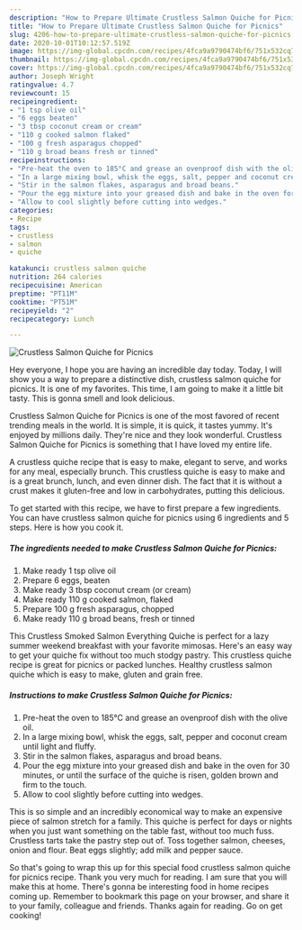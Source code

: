 ```yaml
---
description: "How to Prepare Ultimate Crustless Salmon Quiche for Picnics"
title: "How to Prepare Ultimate Crustless Salmon Quiche for Picnics"
slug: 4206-how-to-prepare-ultimate-crustless-salmon-quiche-for-picnics
date: 2020-10-01T10:12:57.519Z
image: https://img-global.cpcdn.com/recipes/4fca9a9790474bf6/751x532cq70/crustless-salmon-quiche-for-picnics-recipe-main-photo.jpg
thumbnail: https://img-global.cpcdn.com/recipes/4fca9a9790474bf6/751x532cq70/crustless-salmon-quiche-for-picnics-recipe-main-photo.jpg
cover: https://img-global.cpcdn.com/recipes/4fca9a9790474bf6/751x532cq70/crustless-salmon-quiche-for-picnics-recipe-main-photo.jpg
author: Joseph Wright
ratingvalue: 4.7
reviewcount: 15
recipeingredient:
- "1 tsp olive oil"
- "6 eggs beaten"
- "3 tbsp coconut cream or cream"
- "110 g cooked salmon flaked"
- "100 g fresh asparagus chopped"
- "110 g broad beans fresh or tinned"
recipeinstructions:
- "Pre-heat the oven to 185°C and grease an ovenproof dish with the olive oil."
- "In a large mixing bowl, whisk the eggs, salt, pepper and coconut cream until light and fluffy."
- "Stir in the salmon flakes, asparagus and broad beans."
- "Pour the egg mixture into your greased dish and bake in the oven for 30 minutes, or until the surface of the quiche is risen, golden brown and firm to the touch."
- "Allow to cool slightly before cutting into wedges."
categories:
- Recipe
tags:
- crustless
- salmon
- quiche

katakunci: crustless salmon quiche 
nutrition: 264 calories
recipecuisine: American
preptime: "PT11M"
cooktime: "PT51M"
recipeyield: "2"
recipecategory: Lunch

---
```



![Crustless Salmon Quiche for Picnics](https://img-global.cpcdn.com/recipes/4fca9a9790474bf6/751x532cq70/crustless-salmon-quiche-for-picnics-recipe-main-photo.jpg)

Hey everyone, I hope you are having an incredible day today. Today, I will show you a way to prepare a distinctive dish, crustless salmon quiche for picnics. It is one of my favorites. This time, I am going to make it a little bit tasty. This is gonna smell and look delicious.

Crustless Salmon Quiche for Picnics is one of the most favored of recent trending meals in the world. It is simple, it is quick, it tastes yummy. It's enjoyed by millions daily. They're nice and they look wonderful. Crustless Salmon Quiche for Picnics is something that I have loved my entire life.

A crustless quiche recipe that is easy to make, elegant to serve, and works for any meal, especially brunch. This crustless quiche is easy to make and is a great brunch, lunch, and even dinner dish. The fact that it is without a crust makes it gluten-free and low in carbohydrates, putting this delicious.


To get started with this recipe, we have to first prepare a few ingredients. You can have crustless salmon quiche for picnics using 6 ingredients and 5 steps. Here is how you cook it.

<!--inarticleads1-->

##### The ingredients needed to make Crustless Salmon Quiche for Picnics:

1. Make ready 1 tsp olive oil
1. Prepare 6 eggs, beaten
1. Make ready 3 tbsp coconut cream (or cream)
1. Make ready 110 g cooked salmon, flaked
1. Prepare 100 g fresh asparagus, chopped
1. Make ready 110 g broad beans, fresh or tinned


This Crustless Smoked Salmon Everything Quiche is perfect for a lazy summer weekend breakfast with your favorite mimosas. Here&#39;s an easy way to get your quiche fix without too much stodgy pastry. This crustless quiche recipe is great for picnics or packed lunches. Healthy crustless salmon quiche which is easy to make, gluten and grain free. 

<!--inarticleads2-->

##### Instructions to make Crustless Salmon Quiche for Picnics:

1. Pre-heat the oven to 185°C and grease an ovenproof dish with the olive oil.
1. In a large mixing bowl, whisk the eggs, salt, pepper and coconut cream until light and fluffy.
1. Stir in the salmon flakes, asparagus and broad beans.
1. Pour the egg mixture into your greased dish and bake in the oven for 30 minutes, or until the surface of the quiche is risen, golden brown and firm to the touch.
1. Allow to cool slightly before cutting into wedges.


This is so simple and an incredibly economical way to make an expensive piece of salmon stretch for a family. This quiche is perfect for days or nights when you just want something on the table fast, without too much fuss. Crustless tarts take the pastry step out of. Toss together salmon, cheeses, onion and flour. Beat eggs slightly; add milk and pepper sauce. 

So that's going to wrap this up for this special food crustless salmon quiche for picnics recipe. Thank you very much for reading. I am sure that you will make this at home. There's gonna be interesting food in home recipes coming up. Remember to bookmark this page on your browser, and share it to your family, colleague and friends. Thanks again for reading. Go on get cooking!
